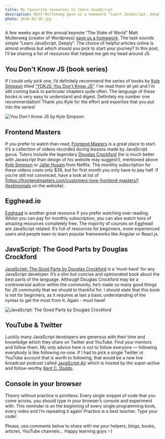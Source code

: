 ```yaml
---
title: My favourite resources to learn JavaScript
description: Matt Mullenweg gave us a homework “Learn JavaScript, Deeply”. I wouldn’t want to disappoint the creator of WordPress so these are resources that I found helpful.
photo: 2016-01-16.jpg
---
```


A few weeks ago at the annual keynote “The State of World” Matt Mullenweg (creator of Wordpress) [gave us a homework](https://youtu.be/KrZx4IY1IgU). The task sounds simple “Learn JavaScript, Deeply”. The choice of helpful articles online is almost endless but which should you pick to start your journey? In this post, I’ll be sharing a list of resources that helped me get my head around JS.

## You Don't Know JS (book series)

If I could only pick one, I’d definitely recommend the series of books by [Kyle Simpson](https://twitter.com/getify) titled [“YDKJS: You Don't Know JS”](https://github.com/getify/You-Dont-Know-JS). I’ve read them all yet and I'm still coming back to particular chapters quite often. The language of these books is very easy to understand and digest. Definitely my number one recommendation! Thank you Kyle for the effort and expertise that you put into the series!

![You Don't Know JS by Kyle Simpson](/photos/2016-01-16-1.jpg)

## Frontend Masters

If you prefer to watch than read, [Frontend Masters](https://frontendmasters.com) is a great place to start. It’s a collection of videos recorded during lessons made by JavaScript gurus. Tutors include the legendary [Douglas Crockford](http://www.crockford.com/) (he is much better with Javascript than design of his website may suggest!), mentioned above [Kyle Simpson](https://twitter.com/getify) or [Jafar Husain](https://twitter.com/jhusain) from Netflix. The monthly subscription for these videos costs only $39, but for first month you only have to pay half. If you’re still not convinced, have a look at list of [https://frontendmasters.com/customers-love-frontend-masters/](testimonials on the website).

## Egghead.io

[Egghead](https://egghead.io/) is another great resource if you prefer watching over reading. Whilst you can pay for monthly subscription, you can also watch tons of amazing resources completely free. The majority of courses on Egghead are JavaScript related. It’s full of resources for beginners, more experienced users and people keen to learn popular frameworks like Angular or React.js.

## JavaScript: The Good Parts by Douglas Crockford

[JavaScript: The Good Parts by Douglas Crockford](http://www.amazon.co.uk/Books-JavaScript-Good-Parts-Douglas-Crockford/dp/0596517742) is a ‘must-have’ for any JavaScript developer. It’s a slim but concise and opinionated book about the best parts of the language. Although Douglas Crockford may be a controversial author within the community, he’s made so many good things for JS community that we should to thankful for. I should state that this book is not for beginners, as it requires at last a basic understanding of the syntax to get the most from it. Again - must have!

![JavaScript: The Good Parts by Douglas Crockford](/photos/2016-01-16-2.jpg)

## YouTube & Twitter

Luckily many JavaScript developers are generous with their time and knowledge which they share on Twitter and YouTube. Find your mentors and follow them. My only advice here is not to follow everyone — following everybody is like following no-one. If I had to pick a single Twitter or YouTube account that is worth to following, that would be a new live broadcast podcast called [JavaScript Air](https://www.youtube.com/channel/UCJYTMGbtBliMSG8gadRHK2Q) which is hosted by the super-active and follow-worthy [Kent C. Dodds](https://twitter.com/kentcdodds).

## Console in your browser

Theory without practice is pointless. Every single snippet of code that you come across, you should type in your browser’s console and experiment with. This reminder is on the beginning of every single programming book, every video and I’m repeating it again! Practice is a best teacher. Type your code!

Please, use comments below to share with me your helpers, blogs, books, articles, YouTube channels… Happy learning guys :-)
